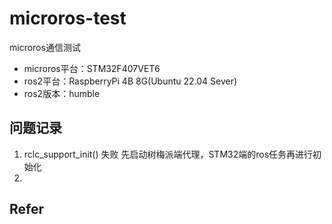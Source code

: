 # microros-test
microros通信测试

 - microros平台：STM32F407VET6
 - ros2平台：RaspberryPi 4B 8G(Ubuntu 22.04 Sever)
 - ros2版本：humble





## 问题记录

1. rclc_support_init() 失败
    先启动树梅派端代理，STM32端的ros任务再进行初始化
2. 


## Refer



